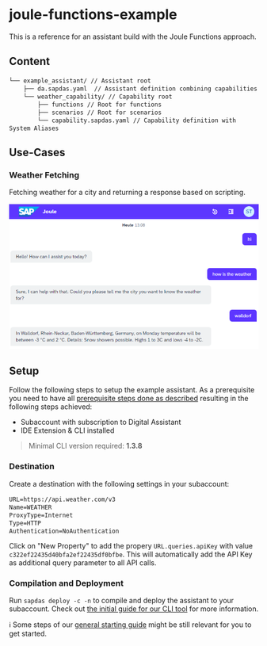 # joule-functions-example
This is a reference for an assistant build with the Joule Functions approach.

## Content

```
└── example_assistant/ // Assistant root
    ├── da.sapdas.yaml  // Assistant definition combining capabilities
    └── weather_capability/ // Capability root
        ├── functions // Root for functions
        ├── scenarios // Root for scenarios
        └── capability.sapdas.yaml // Capability definition with System Aliases
```


## Use-Cases

### Weather Fetching

Fetching weather for a city and returning a response based on scripting.

![weather_example.png](weather_example.png)


## Setup

Follow the following steps to setup the example assistant.
As a prerequisite you need to have all [prerequisite steps done as described](https://github.tools.sap/DAS-Samples/da-mc-developers-hands-on/tree/1-Setting-up-the-environment) resulting in the following steps achieved:
- Subaccount with subscription to Digital Assistant
- IDE Extension & CLI installed 

> Minimal CLI version required: **1.3.8**

### Destination

Create a destination with the following settings in your subaccount:

```properties
URL=https://api.weather.com/v3
Name=WEATHER
ProxyType=Internet
Type=HTTP
Authentication=NoAuthentication
```

Click on "New Property" to add the propery `URL.queries.apiKey` with value `c322ef22435d40bfa2ef22435df0bfbe`. This will automatically add the API Key as additional query parameter to all API calls.

### Compilation and Deployment

Run `sapdas deploy -c -n` to compile and deploy the assistant to your subaccount.
Check out [the initial guide for our CLI tool](https://github.tools.sap/DAS-Samples/da-mc-developers-hands-on/tree/4-Play-with-your-Digital-Assistant) for more information.


:information_source: Some steps of our [general starting guide](https://workzone.one.int.sap/site#workzone-home&/groups/bj5ax8gAxEkFxGXcO8EIWK/workpage_tabs/CJLmZVxErNiE8hM1ApNh1G) might be still relevant for you to get started.
